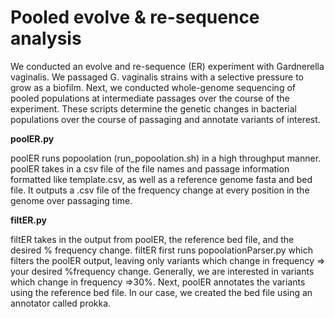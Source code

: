 # Pooled evolve & re-sequence analysis
We conducted an evolve and re-sequence (ER) experiment with Gardnerella vaginalis. We passaged G. vaginalis strains with a selective pressure to grow as a biofilm. Next, we conducted whole-genome sequencing of pooled populations at intermediate passages over the course of the experiment. These scripts determine the genetic changes in bacterial populations over the course of passaging and annotate variants of interest. 

**poolER.py**

poolER runs popoolation (run_popoolation.sh) in a high throughput manner. poolER takes in a csv file of the file names and passage information formatted like template.csv, as well as a reference genome fasta and bed file. It outputs a .csv file of the frequency change at every position in the genome over passaging time.

**filtER.py**

filtER takes in the output from poolER, the reference bed file, and the desired % frequency change. filtER first runs popoolationParser.py which filters the poolER output, leaving only variants which change in frequency => your desired %frequency change. Generally, we are interested in variants which change in frequency =>30%. 
Next, poolER annotates the variants using the reference bed file. In our case, we created the bed file using an annotator called prokka.
